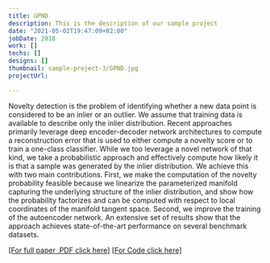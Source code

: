 ```yaml
---
title: GPND
description: This is the description of our sample project
date: "2021-05-02T19:47:09+02:00"
jobDate: 2018
work: []
techs: []
designs: []
thumbnail: sample-project-3/GPND.jpg
projectUrl:

---
```


Novelty detection is the problem of identifying whether a new data point is considered
to be an inlier or an outlier. We assume that training data is available to
describe only the inlier distribution. Recent approaches primarily leverage deep
encoder-decoder network architectures to compute a reconstruction error that is
used to either compute a novelty score or to train a one-class classifier. While
we too leverage a novel network of that kind, we take a probabilistic approach
and effectively compute how likely it is that a sample was generated by the inlier
distribution. We achieve this with two main contributions. First, we make the
computation of the novelty probability feasible because we linearize the parameterized
manifold capturing the underlying structure of the inlier distribution, and
show how the probability factorizes and can be computed with respect to local
coordinates of the manifold tangent space. Second, we improve the training of the
autoencoder network. An extensive set of results show that the approach achieves
state-of-the-art performance on several benchmark datasets.

[[For full paper .PDF click here]](https://proceedings.neurips.cc/paper/2018/file/5421e013565f7f1afa0cfe8ad87a99ab-Paper.pdf)
[[For Code click here]](https://github.com/podgorskiy/GPND)